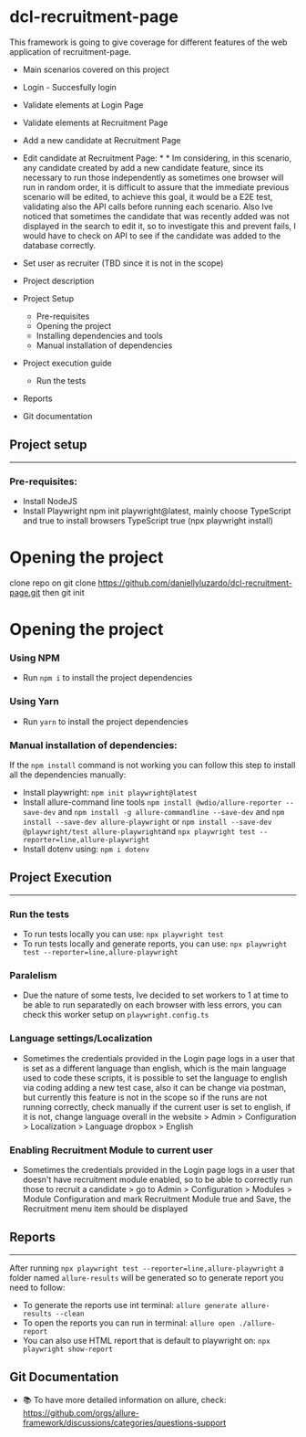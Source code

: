 # dcl-recruitment-page
This framework is going to give coverage for different features of the web application of recruitment-page.

* Main scenarios covered on this project
* Login - Succesfully login
* Validate elements at Login Page
* Validate elements at Recruitment Page
* Add a new candidate at Recruitment Page
* Edit candidate at Recruitment Page:
      * * Im considering, in this scenario, any candidate created by add a new candidate feature, since its necessary to run those independently as sometimes one browser will run in random order, it is difficult to assure that the immediate previous scenario will be edited, to achieve this goal, it would be a E2E test, validating also the API calls before running each scenario. Also Ive noticed that sometimes the candidate that was recently added was not displayed in the search to edit it, so to investigate this and prevent fails, I would have to check on API to see if the candidate was added to the database correctly.
* Set user as recruiter (TBD since it is not in the scope)

* Project description
* Project Setup
  * Pre-requisites
  * Opening the project
  * Installing dependencies and tools
  * Manual installation of dependencies

* Project execution guide
    * Run the tests
* Reports
* Git documentation

## Project setup
---------------------
### Pre-requisites: 
* Install NodeJS
* Install Playwright
    npm init playwright@latest, mainly choose TypeScript and true to install browsers
	TypeScript
	true (npx playwright install)

# Opening the project
clone repo on git clone https://github.com/daniellyluzardo/dcl-recruitment-page.git then
git init

# Opening the project
### Using NPM

- Run `npm i` to install the project dependencies

### Using Yarn

- Run `yarn` to install the project dependencies

### Manual installation of dependencies:
If the `npm install` command is not working you can follow this step to install all the dependencies manually:
* Install playwright: `npm init playwright@latest`
* Install allure-command line tools `npm install @wdio/allure-reporter --save-dev` and 
`npm install -g allure-commandline --save-dev` and 
`npm install --save-dev allure-playwright` or
`npm install --save-dev @playwright/test allure-playwright`and
`npx playwright test --reporter=line,allure-playwright`
* Install dotenv using: `npm i dotenv`

## Project Execution
---------------------

### Run the tests
* To run tests locally you can use: `npx playwright test`
* To run tests locally and generate reports, you can use: `npx playwright test --reporter=line,allure-playwright`

### Paralelism
* Due the nature of some tests, Ive decided to set workers to 1 at time to be able to run separatedly on each browser with less errors, you can check this worker setup on `playwright.config.ts`

### Language settings/Localization
* Sometimes the credentials provided in the Login page logs in a user that is set as a different language than english, which is the main language used to code these scripts, it is possible to set the language to english via coding adding a new test case, also it can be change via postman, but currently this feature is not in the scope so if the runs are not running correctly, check manually if the current user is set to english, if it is not, change language overall in the website > Admin > Configuration > Localization > Language dropbox > English

### Enabling Recruitment Module to current user
* Sometimes the credentials provided in the Login page logs in a user that doesn't have recruitment module enabled, so to be able to correctly run those to recruit a candidate > go to Admin > Configuration > Modules > Module Configuration and mark Recruitment Module true and Save, the Recruitment menu item should be displayed

## Reports
---------------------
After running `npx playwright test --reporter=line,allure-playwright` a folder named `allure-results` will be generated so to generate report you need to follow:
* To generate the reports use int terminal: `allure generate allure-results --clean`
* To open the reports you can run in terminal: `allure open ./allure-report`
* You can also use HTML report that is default to playwright on: `npx playwright show-report`

## Git Documentation
* 📚 To have more detailed information on allure, check: https://github.com/orgs/allure-framework/discussions/categories/questions-support